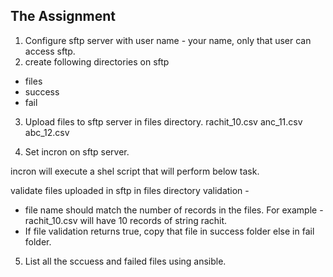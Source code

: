 ## The Assignment

1. Configure sftp server with user name - your name, only that user can access sftp.
2. create following directories on sftp 
- files
- success
- fail
3. Upload files to sftp server in files directory.
rachit_10.csv
anc_11.csv
abc_12.csv

4. Set incron on sftp server.

incron will execute a shel script that will perform below task.

validate files uploaded in sftp in files directory
validation - 
- file name should match the number of records  in the files.
For example - rachit_10.csv will have 10 records of string rachit.
- If file validation returns true, copy that file in success folder else in fail folder.

5. List all the sccuess and failed files using ansible. 

